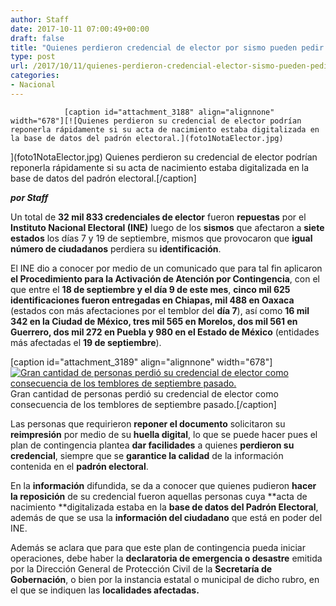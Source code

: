```yaml
---
author: Staff
date: 2017-10-11 07:00:49+00:00
draft: false
title: "Quienes perdieron credencial de elector por sismo pueden pedir reposición"
type: post
url: /2017/10/11/quienes-perdieron-credencial-elector-sismo-pueden-pedir-reposicion/
categories:
- Nacional
---
```



				[caption id="attachment_3188" align="alignnone" width="678"][![Quienes perdieron su credencial de elector podrían reponerla rápidamente si su acta de nacimiento estaba digitalizada en la base de datos del padrón electoral.](foto1NotaElector.jpg)
](foto1NotaElector.jpg) Quienes perdieron su credencial de elector podrían reponerla rápidamente si su acta de nacimiento estaba digitalizada en la base de datos del padrón electoral.[/caption]

_**por Staff**_

Un total de **32 mil 833 credenciales de elector** fueron **repuestas** por el **Instituto Nacional Electoral (INE)** luego de los **sismos** que afectaron a **siete estados** los días 7 y 19 de septiembre, mismos que provocaron que **igual número de ciudadanos** perdiera su **identificación**.

El INE dio a conocer por medio de un comunicado que para tal fin aplicaron **el Procedimiento para la Activación de Atención por Contingencia**, con el que entre el **18 de septiembre y el día 9 de este mes**, **cinco mil 625 identificaciones fueron entregadas en Chiapas, mil 488 en Oaxaca** (estados con más afectaciones por el temblor del **día 7**), así como **16 mil 342 en la Ciudad de México, tres mil 565 en Morelos, dos mil 561 en Guerrero, dos mil 272 en Puebla y 980 en el Estado de México** (entidades más afectadas el **19 de septiembre**).

[caption id="attachment_3189" align="alignnone" width="678"][![Gran cantidad de personas perdió su credencial de elector como consecuencia de los temblores de septiembre pasado.](foto2NotaElector.jpg)
](foto2NotaElector.jpg) Gran cantidad de personas perdió su credencial de elector como consecuencia de los temblores de septiembre pasado.[/caption]

Las personas que requirieron **reponer el documento** solicitaron su **reimpresión** por medio de su **huella digital**, lo que se puede hacer pues el plan de contingencia plantea **dar facilidades** a quienes **perdieron su credencial**, siempre que se **garantice la calidad** de la información contenida en el **padrón electoral**.

En la **información** difundida, se da a conocer que quienes pudieron **hacer la reposición** de su credencial fueron aquellas personas cuya **acta de nacimiento **digitalizada estaba en la **base de datos del Padrón Electoral**, además de que se usa la **información del ciudadano** que está en poder del INE.

Además se aclara que para que este plan de contingencia pueda iniciar operaciones, debe haber la **declaratoria de emergencia o desastre** emitida por la Dirección General de Protección Civil de la **Secretaría de Gobernación**, o bien por la instancia estatal o municipal de dicho rubro, en el que se indiquen las **localidades afectadas.**		
